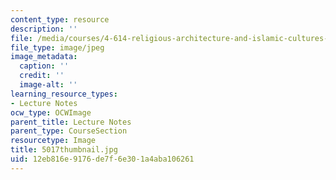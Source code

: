 ```yaml
---
content_type: resource
description: ''
file: /media/courses/4-614-religious-architecture-and-islamic-cultures-fall-2002/12eb816e9176de7f6e301a4aba106261_5017thumbnail.jpg
file_type: image/jpeg
image_metadata:
  caption: ''
  credit: ''
  image-alt: ''
learning_resource_types:
- Lecture Notes
ocw_type: OCWImage
parent_title: Lecture Notes
parent_type: CourseSection
resourcetype: Image
title: 5017thumbnail.jpg
uid: 12eb816e-9176-de7f-6e30-1a4aba106261
---
```

